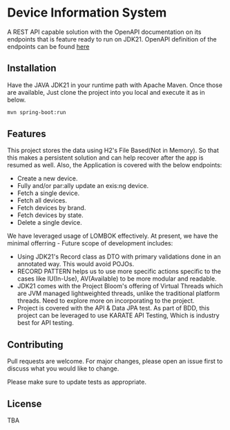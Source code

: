 # Device Information System

A REST API capable solution with the OpenAPI documentation on its endpoints that is feature ready to run on JDK21. OpenAPI definition of the endpoints can be found [here](http://localhost:8080/swagger-ui/index.html)

## Installation

Have the JAVA JDK21 in your runtime path with Apache Maven. Once those are available, Just clone the project into you local and execute it as in below.

```bash
mvn spring-boot:run
```

## Features

This project stores the data using H2's File Based(Not in Memory). So that this makes a persistent solution and can help recover after the app is resumed as well. Also, the Application is covered with the below endpoints:

- Create a new device.
- Fully and/or par:ally update an exis:ng device.
- Fetch a single device.
- Fetch all devices.
- Fetch devices by brand.
- Fetch devices by state.
- Delete a single device.

We have leveraged usage of LOMBOK effectively. At present, we have the minimal offerring - Future scope of development includes:

- Using JDK21's Record class as DTO with primary validations done in an annotated way. This would avoid POJOs.
- RECORD PATTERN helps us to use more specific actions specific to the cases like IU(In-Use), AV(Available) to be more modular and readable.
- JDK21 comes with the Project Bloom's offering of Virtual Threads which are JVM managed lightweighted threads, unlike the traditional platform threads. Need to explore more on incorporating to the project.
- Project is covered with the API & Data JPA test. As part of BDD, this project can be leveraged to use KARATE API Testing, Which is industry best for API testing.

## Contributing

Pull requests are welcome. For major changes, please open an issue first
to discuss what you would like to change.

Please make sure to update tests as appropriate.

## License

TBA